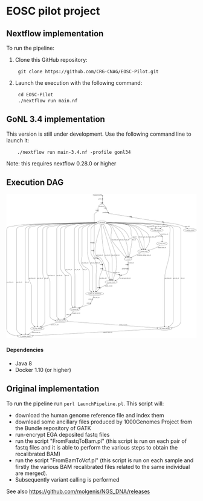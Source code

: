 # EOSC pilot project

## Nextflow implementation 

To run the pipeline: 

1. Clone this GitHub repository: 

        git clone https://github.com/CRG-CNAG/EOSC-Pilot.git 

2. Launch the execution with the following command:

        cd EOSC-Pilot
        ./nextflow run main.nf

## GoNL 3.4 implementation 

This version is still under development. Use the following 
command line to launch it: 

        ./nextflow run main-3.4.nf -profile gonl34        
    
Note: this requires nextflow 0.28.0 or higher 

## Execution DAG 

![Execution DAG](misc/dag.png)

#### Dependencies 

* Java 8 
* Docker 1.10 (or higher)
    

## Original implementation 


To run the pipeline run `perl LaunchPipeline.pl`. This script will:

* download the human genome reference file and index them
* download some ancillary files produced by 1000Genomes Project from the Bundle repository of GATK
* run-encrypt EGA deposited fastq files
* run the script "FromFastqToBam.pl" (this script is run on each pair of fastq files and it is able to perform the various steps to obtain the recalibrated BAM)
* run the script "FromBamToVcf.pl" (this script is run on each sample and firstly the various BAM recalibrated files related to the same individual are merged). 
* Subsequently variant calling is performed


See also https://github.com/molgenis/NGS_DNA/releases
